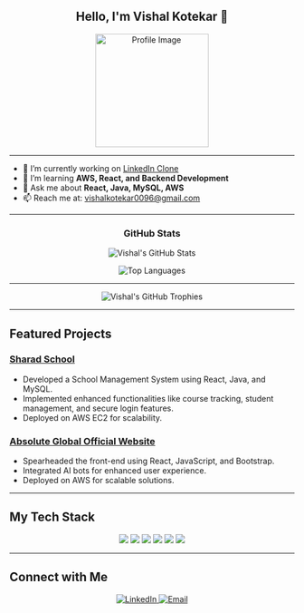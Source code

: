 <h2 align="center">
  <span id="greeting">Hello</span>, I'm Vishal Kotekar 👋
</h2>

<p align="center">
  <img src="![1698244916360](https://github.com/user-attachments/assets/d453595b-97f8-4af2-bbe8-1a844b679cf1)
" alt="Profile Image" width="200" />
</p>

<script>
  // Array of greetings in different languages
  const greetings = ['Hello', 'Hola', 'Bonjour', 'Hallo', 'Ciao', 'Namaste', 'こんにちは', '안녕하세요'];
  let greetingIndex = 0;

  // Function to change greeting every 2 seconds
  setInterval(() => {
    document.getElementById('greeting').innerText = greetings[greetingIndex];
    greetingIndex = (greetingIndex + 1) % greetings.length;
  }, 2000);
</script>

---

- 🔭 I’m currently working on [LinkedIn Clone](https://github.com/VishalKotekar/linkedin-clone)
- 🌱 I’m learning **AWS, React, and Backend Development**
- 💬 Ask me about **React, Java, MySQL, AWS**
- 📫 Reach me at: [vishalkotekar0096@gmail.com](mailto:vishalkotekar0096@gmail.com)

---

<h3 align="center">GitHub Stats</h3>

<p align="center">
  <img src="https://github-readme-stats.vercel.app/api?username=VishalKotekar&show_icons=true&theme=radical" alt="Vishal's GitHub Stats"/>
</p>

<p align="center">
  <img src="https://github-readme-stats.vercel.app/api/top-langs/?username=VishalKotekar&layout=compact&theme=radical" alt="Top Languages"/>
</p>

---

<p align="center">
  <img src="https://github-profile-trophy.vercel.app/?username=VishalKotekar&theme=onedark" alt="Vishal's GitHub Trophies"/>
</p>

---

## Featured Projects

### [Sharad School](https://github.com/VishalKotekar/SharadSchool)
- Developed a School Management System using React, Java, and MySQL.
- Implemented enhanced functionalities like course tracking, student management, and secure login features.
- Deployed on AWS EC2 for scalability.

### [Absolute Global Official Website](https://absolute-global.com/)
- Spearheaded the front-end using React, JavaScript, and Bootstrap.
- Integrated AI bots for enhanced user experience.
- Deployed on AWS for scalable solutions.

---

## My Tech Stack

<p align="center">
  <img src="https://img.shields.io/badge/React-%2320232a.svg?style=for-the-badge&logo=react&logoColor=%2361DAFB"/>
  <img src="https://img.shields.io/badge/Java-%23007396.svg?style=for-the-badge&logo=java&logoColor=white"/>
  <img src="https://img.shields.io/badge/SQL-%234477A1.svg?style=for-the-badge&logo=postgresql&logoColor=white"/>
  <img src="https://img.shields.io/badge/AWS-EC2-%23FF9900.svg?style=for-the-badge&logo=amazon-aws&logoColor=white"/>
  <img src="https://img.shields.io/badge/HTML-%23E34F26.svg?style=for-the-badge&logo=html5&logoColor=white"/>
  <img src="https://img.shields.io/badge/CSS-%231572B6.svg?style=for-the-badge&logo=css3&logoColor=white"/>
</p>

---

## Connect with Me

<p align="center">
  <a href="https://www.linkedin.com/in/vishal-kotekar-6b1081232/" target="_blank">
    <img src="https://img.shields.io/badge/LinkedIn-%230A66C2.svg?style=for-the-badge&logo=linkedin&logoColor=white" alt="LinkedIn"/>
  </a>
  <a href="mailto:vishalkotekar0096@gmail.com" target="_blank">
    <img src="https://img.shields.io/badge/Email-%23D14836.svg?style=for-the-badge&logo=gmail&logoColor=white" alt="Email"/>
  </a>
</p>
